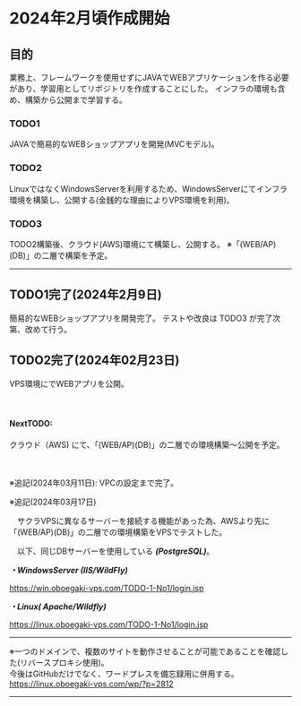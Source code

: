 # 2024年2月頃作成開始

## 目的
業務上、フレームワークを使用せずにJAVAでWEBアプリケーションを作る必要があり、学習用としてリポジトリを作成することにした。
インフラの環境も含め、構築から公開まで学習する。

### TODO1 
JAVAで簡易的なWEBショップアプリを開発(MVCモデル)。

### TODO2
LinuxではなくWindowsServerを利用するため、WindowsServerにてインフラ環境を構築し、公開する(金銭的な理由によりVPS環境を利用)。

### TODO3
TODO2構築後、クラウド(AWS)環境にて構築し、公開する。
※「(WEB/AP)(DB)」の二層で構築を予定。

----------------------------------------------

## TODO1完了(2024年2月9日)
簡易的なWEBショップアプリを開発完了。
テストや改良は TODO3 が完了次第、改めて行う。

## TODO2完了(2024年02月23日) 
VPS環境にでWEBアプリを公開。

　　
　　

#### NextTODO: 
クラウド（AWS) にて、「(WEB/AP)(DB)」の二層での環境構築～公開を予定。  

　

※追記(2024年03月11日): VPCの設定まで完了。　　


  
※追記(2024年03月17日)　　

　サクラVPSに異なるサーバーを接続する機能があった為、AWSより先に「(WEB/AP)(DB)」の二層での環境構築をVPSでテストした。　　
 

　以下、同じDBサーバーを使用している ***(PostgreSQL)***。　　

   

***・WindowsServer (IIS/WildFly)***  
 
https://win.oboegaki-vps.com/TODO-1-No1/login.jsp
     
***・Linux( Apache/Wildfly)***  
  
https://linux.oboegaki-vps.com/TODO-1-No1/login.jsp

___
※一つのドメインで、複数のサイトを動作させることが可能であることを確認した(リバースプロキシ使用)。  
今後はGitHubだけでなく、ワードプレスを備忘録用に併用する。　　
https://linux.oboegaki-vps.com/wp/?p=2812
___
 

